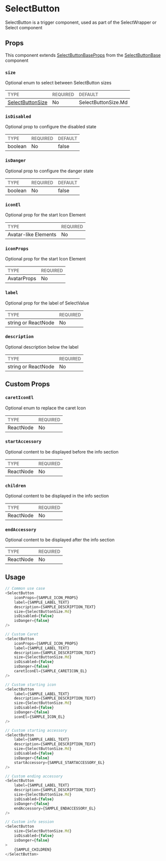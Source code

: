 # SelectButton

SelectButton is a trigger component, used as part of the SelectWrapper or Select component

## Props

This component extends [SelectButtonBaseProps](./foundation/SelectButtonBase.types.ts) from the [SelectButtonBase](./foundation/SelectButtonBase.tsx) component

### `size`

Optional enum to select between SelectButton sizes

| <span style="color:gray;font-size:14px">TYPE</span> | <span style="color:gray;font-size:14px">REQUIRED</span> | <span style="color:gray;font-size:14px">DEFAULT</span> |
| :-------------------------------------------------- | :------------------------------------------------------ | :----------------------------------------------------- |
| [SelectButtonSize](./SelectButton.types.ts)                   | No                                                      | SelectButtonSize.Md                                                |

### `isDisabled`

Optional prop to configure the disabled state

| <span style="color:gray;font-size:14px">TYPE</span> | <span style="color:gray;font-size:14px">REQUIRED</span> | <span style="color:gray;font-size:14px">DEFAULT</span> |
| :-------------------------------------------------- | :------------------------------------------------------ | :----------------------------------------------------- |
| boolean                                         | No                                                      | false                                                |

### `isDanger`

Optional prop to configure the danger state

| <span style="color:gray;font-size:14px">TYPE</span> | <span style="color:gray;font-size:14px">REQUIRED</span> | <span style="color:gray;font-size:14px">DEFAULT</span> |
| :-------------------------------------------------- | :------------------------------------------------------ | :----------------------------------------------------- |
| boolean                                         | No                                                      | false                                                |

### `iconEl`

Optional prop for the start Icon Element

| <span style="color:gray;font-size:14px">TYPE</span> | <span style="color:gray;font-size:14px">REQUIRED</span> |
| :-------------------------------------------------- | :------------------------------------------------------ |
| Avatar-like Elements                                              | No                                                     |

### `iconProps`

Optional prop for the start Icon Element

| <span style="color:gray;font-size:14px">TYPE</span> | <span style="color:gray;font-size:14px">REQUIRED</span> |
| :-------------------------------------------------- | :------------------------------------------------------ |
| AvatarProps                                              | No                                                     |

### `label`

Optional prop for the label of SelectValue

| <span style="color:gray;font-size:14px">TYPE</span> | <span style="color:gray;font-size:14px">REQUIRED</span> |
| :-------------------------------------------------- | :------------------------------------------------------ |
| string or ReactNode                                              | No                                                     |

### `description`

Optional description below the label

| <span style="color:gray;font-size:14px">TYPE</span> | <span style="color:gray;font-size:14px">REQUIRED</span> |
| :-------------------------------------------------- | :------------------------------------------------------ |
| string or ReactNode                                              | No                                                     |

## Custom Props

### `caretIconEl`

Optional enum to replace the caret Icon

| <span style="color:gray;font-size:14px">TYPE</span> | <span style="color:gray;font-size:14px">REQUIRED</span> |
| :-------------------------------------------------- | :------------------------------------------------------ |
| ReactNode                                              | No                                                     |

### `startAccessory`

Optional content to be displayed before the info section

| <span style="color:gray;font-size:14px">TYPE</span> | <span style="color:gray;font-size:14px">REQUIRED</span> |
| :-------------------------------------------------- | :------------------------------------------------------ |
| ReactNode                                              | No                                                     |

### `children`

Optional content to be displayed in the info section

| <span style="color:gray;font-size:14px">TYPE</span> | <span style="color:gray;font-size:14px">REQUIRED</span> |
| :-------------------------------------------------- | :------------------------------------------------------ |
| ReactNode                                              | No                                                     |

### `endAccessory`

Optional content to be displayed after the info section

| <span style="color:gray;font-size:14px">TYPE</span> | <span style="color:gray;font-size:14px">REQUIRED</span> |
| :-------------------------------------------------- | :------------------------------------------------------ |
| ReactNode                                              | No                                                     |

## Usage

```javascript
// Common use case
<SelectButton 
    iconProps={SAMPLE_ICON_PROPS}
    label={SAMPLE_LABEL_TEXT}
    description={SAMPLE_DESCRIPTION_TEXT}
    size={SelectButtonSize.Md}
    isDisabled={false}
    isDanger={false}
/>

// Custom Caret
<SelectButton 
    iconProps={SAMPLE_ICON_PROPS}
    label={SAMPLE_LABEL_TEXT}
    description={SAMPLE_DESCRIPTION_TEXT}
    size={SelectButtonSize.Md}
    isDisabled={false}
    isDanger={false}
    caretIconEl={SAMPLE_CARETICON_EL}
/>

// Custom starting icon
<SelectButton 
    label={SAMPLE_LABEL_TEXT}
    description={SAMPLE_DESCRIPTION_TEXT}
    size={SelectButtonSize.Md}
    isDisabled={false}
    isDanger={false}
    iconEl={SAMPLE_ICON_EL}
/>

// Custom starting accessory
<SelectButton 
    label={SAMPLE_LABEL_TEXT}
    description={SAMPLE_DESCRIPTION_TEXT}
    size={SelectButtonSize.Md}
    isDisabled={false}
    isDanger={false}
    startAccessory={SAMPLE_STARTACCESSORY_EL}
/>

// Custom ending accessory
<SelectButton 
    label={SAMPLE_LABEL_TEXT}
    description={SAMPLE_DESCRIPTION_TEXT}
    size={SelectButtonSize.Md}
    isDisabled={false}
    isDanger={false}
    endAccessory={SAMPLE_ENDACCESSORY_EL}
/>

// Custom info session
<SelectButton 
    size={SelectButtonSize.Md}
    isDisabled={false}
    isDanger={false}
>
    {SAMPLE_CHILDREN}
</SelectButton>
```
